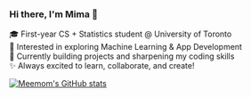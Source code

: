### Hi there, I'm Mima 👋  

🎓 First-year CS + Statistics student @ University of Toronto  
🤖 Interested in exploring Machine Learning & App Development  
🌱 Currently building projects and sharpening my coding skills  
✨ Always excited to learn, collaborate, and create!  

[![Meemom's GitHub stats](https://github-readme-stats.vercel.app/api?username=Meemom)](https://github.com/anuraghazra/github-readme-stats)

